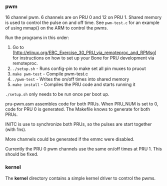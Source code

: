 ### pwm
16 channel pwm.  6 channels are on PRU 0 and 12 on PRU 1.  Shared memory is used to control the pulse on and off time. See `pwm-test.c` for an example of using mmap() on the ARM to control the pwms.

Run the programs in this order:

1.  Go to [http://elinux.org/EBC_Exercise_30_PRU_via_remoteproc_and_RPMsg] for instructions on how to set up your Bone for PRU development via remoteproc.
2.  `./setup.sh`  - Runs config-pin to make set all pin muxes to pruout
2.  `make pwm-test`   - Compile pwm-test.c
3.  `./pwm-test`      - Writes the on/off times into shared memory
4.  `make install`    - Compiles the PRU code and starts running it
 
`./setup.sh` only needs to be run once per boot up.

pru-pwm.asm assembles code for both PRUs.  When PRU_NUM is set to 0, code for PRU 0 is generated.  The Makefile knows to generate for both PRUs.

INITC is use to synchronize both PRUs, so the pulses are start together (with 1ns).

More channels could be generated if the emmc were disabled.

Currently the PRU 0 pwm channels use the same on/off times at PRU 1.  This should be fixed.

### kernel
The **kernel** directory contains a simple kernel driver to control the pwms.
